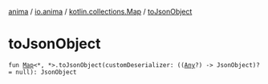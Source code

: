 [anima](../../index.md) / [io.anima](../index.md) / [kotlin.collections.Map](index.md) / [toJsonObject](./to-json-object.md)

# toJsonObject

`fun `[`Map`](https://kotlinlang.org/api/latest/jvm/stdlib/kotlin.collections/-map/index.html)`<*, *>.toJsonObject(customDeserializer: ((`[`Any`](https://kotlinlang.org/api/latest/jvm/stdlib/kotlin/-any/index.html)`?) -> JsonObject)? = null): JsonObject`